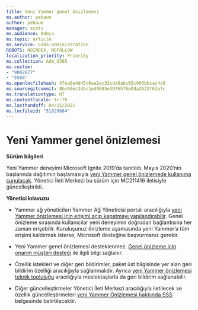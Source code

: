 ```yaml
---
title: Yeni Yammer genel önizlemesi
ms.author: pebaum
author: pebaum
manager: scotv
ms.audience: Admin
ms.topic: article
ms.service: o365-administration
ROBOTS: NOINDEX, NOFOLLOW
localization_priority: Priority
ms.collection: Adm_O365
ms.custom:
- "9002877"
- "5566"
ms.openlocfilehash: 47ea8e4d45c6ae2ec32cda6abc05c993bbcac4c8
ms.sourcegitcommit: 8bc60ec34bc1e40685e3976576e04a2623f63a7c
ms.translationtype: HT
ms.contentlocale: tr-TR
ms.lasthandoff: 04/15/2021
ms.locfileid: "51829684"
---
```

# <a name="new-yammer-public-preview"></a>Yeni Yammer genel önizlemesi

**Sürüm bilgileri**

Yeni Yammer deneyimi Microsoft Ignite 2019’da tanıtıldı. Mayıs 2020’nin başlarında dağıtımın başlamasıyla [yeni Yammer genel önizlemede kullanıma sunulacak](https://docs.microsoft.com/yammer/get-started-with-yammer/newyammer-faq). Yönetici İleti Merkezi bu sürüm için MC211416 iletisiyle güncelleştirildi.

**Yönetici kılavuzu**

- Yammer ağ yöneticileri Yammer Ağ Yöneticisi portalı aracılığıyla [yeni Yammer önizlemesi için erişimi açıp kapatmayı yapılandırabilir](https://docs.microsoft.com/yammer/get-started-with-yammer/administrative-settings-opt-in-newyammer). Genel önizleme sırasında kullanıcılar yeni deneyimin doğrudan bağlantısına her zaman erişebilir. Kuruluşunuz önizleme aşamasında yeni Yammer’a tüm erişimi kaldırmak isterse, Microsoft desteğine başvurmanız gerekir.

- Yeni Yammer genel önizlemesi desteklenmez. [Genel önizleme için onarım müşteri desteği](https://docs.microsoft.com/yammer/get-started-with-yammer/newyammer-faq#yammer-preview-customer-support) ile ilgili bilgi sağlanır.

- Özellik istekleri ve diğer geri bildirimler, paket üst bilgisinde yer alan geri bildirim özelliği aracılığıyla sağlanmalıdır. Ayrıca [yeni Yammer önizlemesi teknik topluluğu](https://techcommunity.microsoft.com/t5/new-yammer-preview/bd-p/NewYammerPreview) aracılığıyla meslektaşlarla da geri bildirim sağlanabilir.

- Diğer güncelleştirmeler Yönetici İleti Merkezi aracılığıyla iletilecek ve özellik güncelleştirmeleri [yeni Yammer Önizlemesi hakkında SSS](https://docs.microsoft.com/yammer/get-started-with-yammer/newyammer-faq) belgesinde belirtilecektir.
